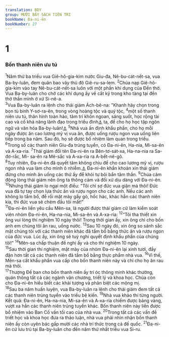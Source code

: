 ```yaml
---
translation: BDY
group: MƯỜI BẢY SÁCH TIÊN TRI
bookName: Đa-ni-ên 
bookNumber: 27
---
```


<div class="title"><h1>1</h1> <h3>Bốn thanh niên ưu tú</h3></div>
<span class="verse da_1_1"><sup>1</sup>Năm thứ ba triều vua Giê-hô-gia-kim nước Giu-đa, Nê-bu-cát-nết-sa, vua Ba-by-luân, đem quân bao vây thủ đô Giê-ru-sa-lem. </span>
<span class="verse da_1_2"><sup>2</sup>Chúa nạp Giê-hô-gia-kim vào tay Nê-bu-cát-nết-sa luôn với một phần khí dụng của Đền thờ. Vua Ba-by-luân cho chở các khí dụng ấy về cất kỹ trong kho tàng tại đền thờ thần mình ở xứ Si-nê-a.<br/></span>
<span class="verse da_1_3"><sup>3</sup>Vua Ba-by-luân ra lệnh cho thái giám Ách-bê-na: &#34;Khanh hãy chọn trong bọn tù binh Y-sơ-ra-ên, trong vòng hoàng tộc và quý tộc, </span>
<span class="verse da_1_4"><sup>4</sup>một số thanh niên ưu tú, thân hình toàn hảo, tâm trí khôn ngoan, sáng suốt, học rộng tài cao và cố khả năng lãnh đạo trong triều đình<a href="#" data-toggle="tooltip" data-placement="bottom" title="Nt có khả năng đứng trong cung điện nhà vua">⚓</a> ta, để cho họ học tập ngôn ngữ và văn hóa Ba-by-luân!<a href="#" data-toggle="tooltip" data-placement="bottom" title="Nt Canh-đê (miền trung ương của nước Ba-by-luân)">⚓</a> </span>
<span class="verse da_1_5"><sup>5</sup>Nhà vua ấn định khẩu phần, cho họ mỗi ngày được ăn cao lương mỹ vị vua ăn, được uống rượu ngon vua uống liên tiếp trong ba năm. Sau đó, họ sẽ được bổ nhiệm làm quan trong triều.<br/></span>
<span class="verse da_1_6"><sup>6</sup>Trong số các thanh niên Giu-đa trúng tuyển, có Đa-ni-ên, Ha-nia, Mi-sa-ên và A-xa-ria. </span>
<span class="verse da_1_7"><sup>7</sup>Thái giám đổi tên Đa-ni-ên ra Bên-tơ-sát-xa, Ha-na-nia ra Sa-đơ-rắc, Mi- sa-ên ra Mê-sắc và A-xa-ria ra A-bết-nê-gô.<br/></span>
<span class="verse da_1_8"><sup>8</sup>Tuy nhiên, Đa-ni-ên đã quyết tâm không chịu để cho cao lương mỹ vị, rượu ngon nhà vua làm cho mình ô nhiễm.<a href="#" data-toggle="tooltip" data-placement="bottom" title="vì các thức ăn và rượu ấy được người Ba-by-luân dâng tế thần tượng trước khi dọn lên bàn vua.">⚓</a> Đa-ni-ên khẩn khoản xin thái giám đừng cho mình ăn uống các thứ ấy để khỏi tự bôi bẩn tâm thần. </span>
<span class="verse da_1_9"><sup>9</sup>Chúa cảm động lòng thái giám nên ông ta thông cảm và đối xử dịu dàng với Đa-ni-ên. </span>
<span class="verse da_1_10"><sup>10</sup>Nhưng thái giám lo ngại một điều: &#34;Tôi chỉ sợ đức vua giận mà thôi! Đức vua đã tự tay chọn lựa thức ăn và rượu ngon cho các anh. Nếu các anh không lo tẩm bổ, để rồi mặt mày gầy gò, hốc hác, khác hẳn các thanh niên kia, thì đức vua sẽ chém đầu tôi mất!&#34;<br/></span>
<span class="verse da_1_11"><sup>11</sup>Đa-ni-ên liền yêu cầu Mên-sa, là người được thái giám cử làm kiểm soát viên nhóm Đa-ni-ên, Ha-na-nia, Mi-sa-ên và A-xa-ria: </span>
<span class="verse da_1_12"><sup>12</sup>“Tôi tha thiết xin ông vui lòng thí nghiệm 10 ngày thôi! Trong thời gian ấy, xin ông chỉ cho bốn anh em chúng tôi ăn rau, uống nước. </span>
<span class="verse da_1_13"><sup>13</sup>Sau 10 ngày đó, xin ông so sánh sắc mặt chúng tôi với các thanh niên khác đã tẩm bổ bằng thức ăn và rượu ngon của đức vua. Lúc ấy, xin ông sẽ tuỳ nghi quyết định khẩu phần của chúng tôi!&#34; </span>
<span class="verse da_1_14"><sup>14</sup>Mên-sa chấp thuận đề nghị ấy và cho thí nghiệm 10 ngày.<br/></span>
<span class="verse da_1_15"><sup>15</sup>Sau thời gian thí nghiệm, mặt mày của nhóm Đa-ni-ên lại xinh tươi, đầy đặn hơn tất cả các thanh niên đã tẩm bổ bằng thực phẩm nhà vua. </span>
<span class="verse da_1_16"><sup>16</sup>Vì thế, Mên-sa cất khẩu phần vua cấp cho bốn thanh niên này và chỉ cho họ ăn rau mà thôi.<br/></span>
<span class="verse da_1_17"><sup>17</sup>Thượng Đế ban cho bốn thanh niên ấy trí óc thông minh khác thường, quán thông tất cả các ngành văn chương, triết lý và khoa học. Chúa còn cho Đa-ni-ên hiểu biết các khải tượng và phân biệt các mộng mị.<br/></span>
<span class="verse da_1_18"><sup>18</sup>Sau ba năm huấn luyện, vua Ba-by-luân ra lệnh cho thái giám đem tất cả các thanh niên trúng tuyển vào triều bệ kiến. </span>
<span class="verse da_1_19"><sup>19</sup>Nhà vua khảo thí từng người. Kết quả: Đa-ni-ên, Ha-na-nia, Mi-sa-ên và A-xa-ria chiếm được bảng vàng, vượt xa hẳn các thanh niên trúng tuyển khác. Bốn thanh niên này liền được bổ nhiệm vào Ban Cố vấn tối cao của nhà vua. </span>
<span class="verse da_1_20"><sup>20</sup>Trong tất cả các vấn đề triết học và khoa học đưa ra thảo luận, nhà vua phải nhìn nhận bốn thanh niên ấy còn uyên bác gấp mười các nhà trí thức trong cả đế quốc. </span>
<span class="verse da_1_21"><sup>21</sup>Đa-ni-ên cứ lưu trú tại Ba-by-luân cho đến năm thứ nhất triều vua Si-ru.</span>

